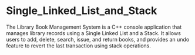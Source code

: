# Single_Linked_List_and_Stack
The Library Book Management System is a C++ console application that manages library records using a Single Linked List and a Stack. It allows users to add, delete, search, issue, and return books, and provides an undo feature to revert the last transaction using stack operations.

